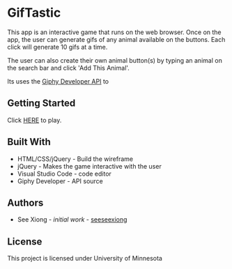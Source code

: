 # GifTastic
This app is an interactive game that runs on the web browser.  Once on the app, the user can generate gifs of any animal available on the buttons.  Each click will generate 10 gifs at a time.

The user can also create their own animal button(s) by typing an animal on the search bar and click 'Add This Animal'. 

Its uses the [Giphy Developer API](https://developers.giphy.com/) to 


## Getting Started
Click [HERE](https://seeseexiong.github.io/GifTastic/) to play.

## Built With
* HTML/CSS/jQuery - Build the wireframe
* jQuery - Makes the game interactive with the user
* Visual Studio Code - code editor
* Giphy Developer - API source

## Authors
* See Xiong - _initial work_ - [seeseexiong]( https://github.com/seeseexiong)

## License
This project is licensed under University of Minnesota



